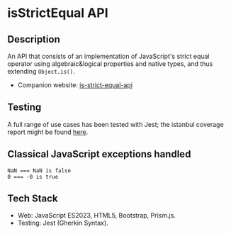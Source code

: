 # isStrictEqual API

## Description
  An API that consists of an implementation of JavaScript's strict equal operator using algebraic&logical properties and native types, and thus extending ```Object.is()```. 
  * Companion website: [is-strict-equal-api](https://is-strict-equal-api.netlify.app/)

## Testing
  A full range of use cases has been tested with Jest; the istanbul coverage report might be found [here](https://is-strict-equal-api.netlify.app/coverage-report/isstrictequal.js).
 

## Classical JavaScript exceptions handled

```
NaN === NaN is false
0 === -0 is true
```

## Tech Stack 
* Web: JavaScript ES2023, HTML5, Bootstrap, Prism.js.
* Testing: Jest (Gherkin Syntax).

